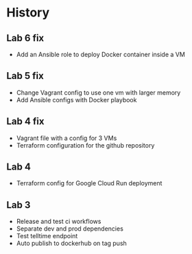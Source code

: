 # History

## Lab 6 fix

* Add an Ansible role to deploy Docker container inside a VM

## Lab 5 fix

* Change Vagrant config to use one vm with larger memory
* Add Ansible configs with Docker playbook

## Lab 4 fix

* Vagrant file with a config for 3 VMs
* Terraform configuration for the github repository

## Lab 4

* Terraform config for Google Cloud Run deployment

## Lab 3

* Release and test ci workflows
* Separate dev and prod dependencies
* Test telltime endpoint
* Auto publish to dockerhub on tag push
